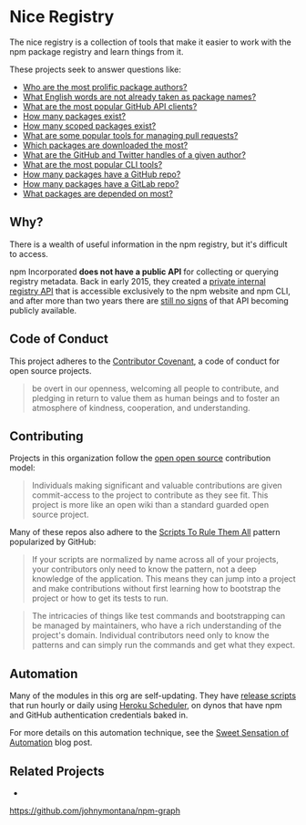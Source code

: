 # Nice Registry

The nice registry is a collection of tools that make it easier to work with the npm package registry and learn things from it. 

These projects seek to answer questions like:

- [Who are the most prolific package authors?](https://github.com/nice-registry/owners)
- [What English words are not already taken as package names?](https://github.com/nice-registry/english-words-that-are-not-yet-npm-packages)
- [What are the most popular GitHub API clients?](https://github.com/nice-registry/github-api-modules)
- [How many packages exist?](https://github.com/nice-registry/all-the-package-names/commits/master)
- [How many scoped packages exist?](https://github.com/nice-registry/all-the-package-names/commits/master)
- [What are some popular tools for managing pull requests?](https://github.com/nice-registry/pull-request-modules)
- [Which packages are downloaded the most?](https://github.com/nice-registry/download-counts)
- [What are the GitHub and Twitter handles of a given author?](https://github.com/nice-registry/owner-profiles)
- [What are the most popular CLI tools?](https://github.com/nice-registry/cli-packages)
- [How many packages have a GitHub repo?](https://github.com/nice-registry/all-the-package-repos)
- [How many packages have a GitLab repo?](https://github.com/nice-registry/all-the-package-repos)
- [What packages are depended on most?](https://github.com/nice-registry/dependent-counts)

## Why?

There is a wealth of useful information in the npm registry, but it's difficult to access.

npm Incorporated **does not have a public API** for collecting or querying registry metadata. 
Back in early 2015, they created a
[private internal registry API](https://github.com/npm/public-api) that is
accessible exclusively to the npm website and npm CLI, and after more than two years there are
[still no signs](https://github.com/npm/public-api/issues) of that API becoming
publicly available.

## Code of Conduct

This project adheres to the
[Contributor Covenant](http://contributor-covenant.org/), a code of conduct for
open source projects.

> be overt in our openness, welcoming all people to contribute, and pledging in return to value them as human beings and to foster an atmosphere of kindness, cooperation, and understanding.

## Contributing

Projects in this organization follow the [open open source](http://openopensource.org/)
contribution model:

> Individuals making significant and valuable contributions are given commit-access to the project to contribute as they see fit. This project is more like an open wiki than a standard guarded open source project.

Many of these repos also adhere to the [Scripts To Rule Them All](https://github.com/github/scripts-to-rule-them-all) pattern popularized by
GitHub:

> If your scripts are normalized by name across all of your projects, your contributors only need to know the pattern, not a deep knowledge of the application. This means they can jump into a project and make contributions without first learning how to bootstrap the project or how to get its tests to run.

> The intricacies of things like test commands and bootstrapping can be managed by maintainers, who have a rich understanding of the project's domain. Individual contributors need only to know the patterns and can simply run the commands and get what they expect.

## Automation

Many of the modules in this org are self-updating. They have [release scripts](https://github.com/nice-registry/owners/blob/8a7002c4cf85b2834266cbcdd816523e02e5ffbe/script/release.sh)
that run hourly or daily using
[Heroku Scheduler](https://devcenter.heroku.com/articles/scheduler), on dynos
that have npm and GitHub authentication credentials baked in.

For more details on this automation technique, see the
[Sweet Sensation of Automation](http://zeke.sikelianos.com/npm-and-github-automation-with-heroku/)
blog post.


## Related Projects
-
https://github.com/johnymontana/npm-graph
